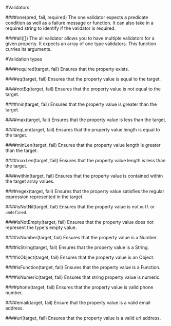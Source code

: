 
#Validators

####one(pred, fail, required)
The one validator expects a predicate condition as well as a failure message or function.  It can also take in a required string to identify if the validator is required.

####all([])
The all validator allows you to have multiple validators for a given property.  It expects an array of one type validators.  This function curries its arguments.


#Validation types

####required(target, fail)
Ensures that the property exists.

####eq(target, fail)
Ensures that the property value is equal to the target.

####notEq(target, fail)
Ensures that the property value is not equal to the target.

####min(target, fail)
Ensures that the property value is greater than the target.

####max(target, fail)
Ensures that the property value is less than the target.

####eqLen(target, fail)
Ensures that the property value length is equal to the target.

####minLen(target, fail)
Ensures that the property value length is greater than the target.

####maxLen(target, fail)
Ensures that the property value length is less than the target.

####within(target, fail)
Ensures that the property value is contained within the target array values.

####regex(target, fail)
Ensures that the property value satisfies the regular expression represented in the target.

####isNotNil(target, fail)
Ensures that the property value is not `null` or `undefined`.

####isNotEmpty(target, fail)
Ensures that the property value does not represent the type's empty value. 

####isNumber(target, fail)
Ensures that the property value is a Number.

####isString(target, fail)
Ensures that the property value is a String.

####isObject(target, fail)
Ensures that the property value is an Object.

####isFunction(target, fail)
Ensures that the property value is a Function.

####isNumeric(target, fail)
Ensures that string property value is numeric.

####phone(target, fail)
Ensures that the property value is valid phone number.

####email(target, fail)
Ensure that the property value is a valid email address.

####url(target, fail)
Ensures that the property value is a valid url address.

